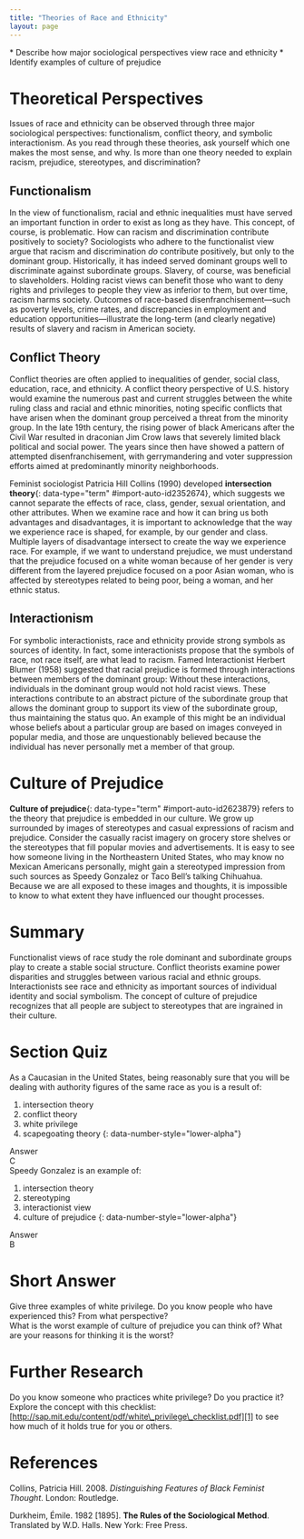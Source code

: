 ```yaml
---
title: "Theories of Race and Ethnicity"
layout: page
---
```



<div data-type="abstract" markdown="1">
* Describe how major sociological perspectives view race and ethnicity
* Identify examples of culture of prejudice

</div>

# Theoretical Perspectives

Issues of race and ethnicity can be observed through three major sociological perspectives: functionalism, conflict theory, and symbolic interactionism. As you read through these theories, ask yourself which one makes the most sense, and why. Is more than one theory needed to explain racism, prejudice, stereotypes, and discrimination?

## Functionalism

In the view of functionalism, racial and ethnic inequalities must have served an important function in order to exist as long as they have. This concept, of course, is problematic. How can racism and discrimination contribute positively to society? Sociologists who adhere to the functionalist view argue that racism and discrimination *do* contribute positively, but only to the dominant group. Historically, it has indeed served dominant groups well to discriminate against subordinate groups. Slavery, of course, was beneficial to slaveholders. Holding racist views can benefit those who want to deny rights and privileges to people they view as inferior to them, but over time, racism harms society. Outcomes of race-based disenfranchisement—such as poverty levels, crime rates, and discrepancies in employment and education opportunities—illustrate the long-term (and clearly negative) results of slavery and racism in American society.

## Conflict Theory

Conflict theories are often applied to inequalities of gender, social class, education, race, and ethnicity. A conflict theory perspective of U.S. history would examine the numerous past and current struggles between the white ruling class and racial and ethnic minorities, noting specific conflicts that have arisen when the dominant group perceived a threat from the minority group. In the late 19th century, the rising power of black Americans after the Civil War resulted in draconian Jim Crow laws that severely limited black political and social power. The years since then have showed a pattern of attempted disenfranchisement, with gerrymandering and voter suppression efforts aimed at predominantly minority neighborhoods.

Feminist sociologist Patricia Hill Collins (1990) developed **intersection theory**{: data-type="term" #import-auto-id2352674}, which suggests we cannot separate the effects of race, class, gender, sexual orientation, and other attributes. When we examine race and how it can bring us both advantages and disadvantages, it is important to acknowledge that the way we experience race is shaped, for example, by our gender and class. Multiple layers of disadvantage intersect to create the way we experience race. For example, if we want to understand prejudice, we must understand that the prejudice focused on a white woman because of her gender is very different from the layered prejudice focused on a poor Asian woman, who is affected by stereotypes related to being poor, being a woman, and her ethnic status.

## Interactionism

For symbolic interactionists, race and ethnicity provide strong symbols as sources of identity. In fact, some interactionists propose that the symbols of race, not race itself, are what lead to racism. Famed Interactionist Herbert Blumer (1958) suggested that racial prejudice is formed through interactions between members of the dominant group: Without these interactions, individuals in the dominant group would not hold racist views. These interactions contribute to an abstract picture of the subordinate group that allows the dominant group to support its view of the subordinate group, thus maintaining the status quo. An example of this might be an individual whose beliefs about a particular group are based on images conveyed in popular media, and those are unquestionably believed because the individual has never personally met a member of that group.

# Culture of Prejudice

**Culture of prejudice**{: data-type="term" #import-auto-id2623879} refers to the theory that prejudice is embedded in our culture. We grow up surrounded by images of stereotypes and casual expressions of racism and prejudice. Consider the casually racist imagery on grocery store shelves or the stereotypes that fill popular movies and advertisements. It is easy to see how someone living in the Northeastern United States, who may know no Mexican Americans personally, might gain a stereotyped impression from such sources as Speedy Gonzalez or Taco Bell’s talking Chihuahua. Because we are all exposed to these images and thoughts, it is impossible to know to what extent they have influenced our thought processes.

# Summary

Functionalist views of race study the role dominant and subordinate groups play to create a stable social structure. Conflict theorists examine power disparities and struggles between various racial and ethnic groups. Interactionists see race and ethnicity as important sources of individual identity and social symbolism. The concept of culture of prejudice recognizes that all people are subject to stereotypes that are ingrained in their culture.

# Section Quiz

<div data-type="exercise" data-label="section-quiz">
<div data-type="problem" markdown="1">
As a Caucasian in the United States, being reasonably sure that you will be dealing with authority figures of the same race as you is a result of:

1.  intersection theory
2.  conflict theory
3.  white privilege
4.  scapegoating theory
{: data-number-style="lower-alpha"}

</div>
<div data-type="solution" markdown="1">
<div data-type="title">
Answer
</div>
C

</div>
</div>

<div data-type="exercise" data-label="section-quiz">
<div data-type="problem" markdown="1">
Speedy Gonzalez is an example of:

1.  intersection theory
2.  stereotyping
3.  interactionist view
4.  culture of prejudice
{: data-number-style="lower-alpha"}

</div>
<div data-type="solution" markdown="1">
<div data-type="title">
Answer
</div>
B

</div>
</div>

# Short Answer

<div data-type="exercise" data-label="short-answer">
<div data-type="problem" markdown="1">
Give three examples of white privilege. Do you know people who have experienced this? From what perspective?

</div>
</div>

<div data-type="exercise" data-label="short-answer">
<div data-type="problem" markdown="1">
What is the worst example of culture of prejudice you can think of? What are your reasons for thinking it is the worst?

</div>
</div>

# Further Research

Do you know someone who practices white privilege? Do you practice it? Explore the concept with this checklist: [http://sap.mit.edu/content/pdf/white\_privilege\_checklist.pdf][1] to see how much of it holds true for you or others.

# References

Collins, Patricia Hill. 2008. *Distinguishing Features of Black Feminist Thought*. London: Routledge.

Durkheim, Émile. 1982 \[1895\]. **The Rules of the Sociological Method**. Translated by W.D. Halls. New York: Free Press.



[1]: http://sap.mit.edu/content/pdf/white_privilege_checklist.pdf

